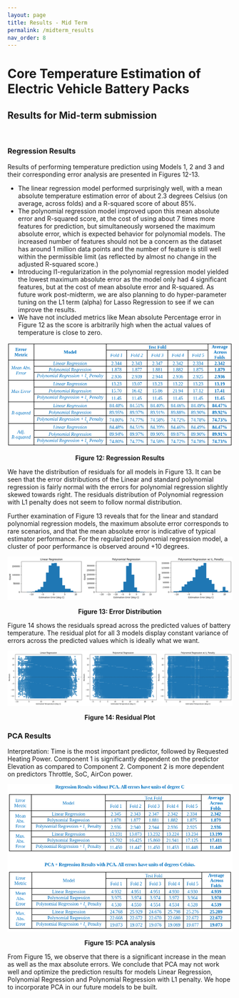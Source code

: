 ```yaml
---
layout: page
title: Results - Mid Term
permalink: /midterm_results
nav_order: 8
---
```


# Core Temperature Estimation of Electric Vehicle Battery Packs

## Results for Mid-term submission
<br/>

### Regression Results
Results of performing temperature prediction using Models 1, 2 and 3 and their corresponding error analysis are presented in Figures 12-13.

* The linear regression model performed surprisingly well, with a mean absolute temperature estimation error of about 2.3 degrees Celsius (on average, across folds) and a R-squared score of about 85%.
* The polynomial regression model improved upon this mean absolute error and R-squared score, at the cost of using about 7 times more features for prediction, but simultaneously worsened the maximum absolute error, which is expected behavior for polynomial models. The increased number of features should not be a concern as the dataset has around 1 million data points and the number of feature is still well within the permissible limit (as reflected by almost no change in the adjusted R-squared score.)
* Introducing l1-regularization in the polynomial regression model yielded the lowest maximum absolute error as the model only had 4 significant features, but at the cost of mean absolute error and R-squared. As future work post-midterm, we are also planning to do hyper-parameter tuning on the L1 term (alpha) for Lasso Regression to see if we can improve the results.
* We have not included metrics like Mean absolute Percentage error in Figure 12 as the score is arbitrarily high when the actual values of temperature is close to zero.

![image](figs/regressionResults.png)
<center> <b> Figure 12: Regression Results </b> </center>

We have the distribution of residuals for all models in Figure 13. It can be seen that the error distributions of the Linear and standard polynomial regression is fairly normal with the errors for polynomial regression slightly skewed towards right. The residuals distribution of Polynomial regression with L1 penalty does not seem to follow normal distribution.

Further examination of Figure 13 reveals that for the linear and standard polynomial regression models, the maximum absolute error corresponds to rare scenarios, and that the mean absolute error is indicative of typical estimator performance. For the regularized polynomial regression model, a cluster of poor performance is observed around +10 degrees.

![image](figs/errplot.png)
<center> <b> Figure 13: Error Distribution </b> </center>

Figure 14 shows the residuals spread across the predicted values of battery temperature. The residual plot for all 3 models display constant variance of errors across the predicted values which is ideally what we want.

![image](figs/residualplot.png)
<center> <b> Figure 14: Residual Plot </b> </center>

### PCA Results
 Interpretation: Time is the most important predictor, followed by Requested Heating Power. Component 1 is significantly dependent on the predictor Elevation as compared to Component 2. Component 2 is more dependent on predictors Throttle, SoC, AirCon power.

![image](figs/pca.png)
<center> <b> Figure 15: PCA analysis </b> </center>

From Figure 15, we observe that there is a significant increase in the mean as well as the max absolute errors. We conclude that PCA may not work well and optimize the prediction results for models Linear Regression, Polynomial Regression and Polynomial Regression with L1 penalty. We hope to incorporate PCA in our future models to be built.
